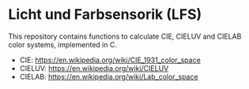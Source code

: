 # Licht und Farbsensorik (LFS)
This repository contains functions to calculate CIE, CIELUV and CIELAB color systems, implemented in C.

- CIE:    https://en.wikipedia.org/wiki/CIE_1931_color_space 
- CIELUV: https://en.wikipedia.org/wiki/CIELUV
- CIELAB: https://en.wikipedia.org/wiki/Lab_color_space

